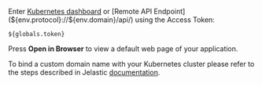 Enter [Kubernetes dashboard](${globals.dashboardUrl}) or [Remote API Endpoint](${env.protocol}://${env.domain}/api/) using the Access Token:

   ```${globals.token}```  


Press **Open in Browser** to view a default web page of your application.  

To bind a custom domain name with your Kubernetes cluster please refer to the steps described in Jelastic [documentation](https://docs.jelastic.com/custom-domains).
